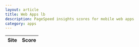 ```yaml
---
layout: article
title: Web Apps lb
description: PageSpeed insights scores for mobile web apps
category: apps
---
```

|Site|Score|
|----|-----|
